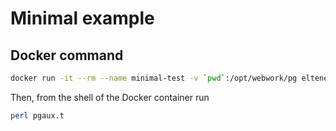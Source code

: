 # Minimal example

## Docker command

```bash
docker run -it --rm --name minimal-test -v `pwd`:/opt/webwork/pg eltenedor/perl-webwork:latest
```

Then, from the shell of the Docker container run

```bash
perl pgaux.t
```

